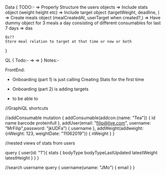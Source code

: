 Data {
    TODO:-
    => Properly Structure the users objects
    => Include stats object (weight height etc)
    => Include target object (targetWeight, deadline, )
    => Create meals object (mealCreatedAt, userTarget when created?,)
    => Have dummy object for 3 meals a day consisting of different consumables for last 7 days
    => das


    Qs??
    Store meal relation to target at that time or now or both
}

QL {
    Todo:-
    => 
    => 
}
Notes:-

FrontEnd: 
- Onboarding (part 1) is just calling Creating Stats for the first time
- Onboarding (part 2) is adding targets

- to be able to 


//GraphiQL shortcuts

//addConsumable
mutation {
  addConsumable(addcon:{name: "Tea"}) {
    id
    name
    barcode
    proteinfull
  },
  addUser(email: "filip@live.com", username: "MrFilip",password: "jkUDFa") {
    username
  },
  addWeight(addweight:{nWeight: 123, weightDate: "11062019"}) {
  	nWeight
  }
}

//nested views of stats from users

query {
  user(id: "1"){
    stats {
      bodyType
      bodyTypeLastUpdated
      latestWeight
      latestHeight
    }
  }
}


//search username
query {
  username(uname: "JMo") {
    email
  }
}